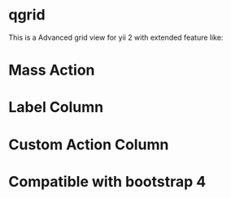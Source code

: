# qgrid
This is a Advanced grid view for yii 2 with extended feature like:

# Mass Action
# Label Column
# Custom Action Column
# Compatible with bootstrap 4
